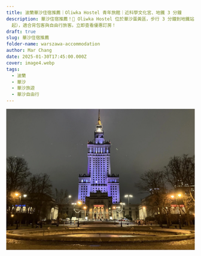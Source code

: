 ```yaml
---
title: 波蘭華沙住宿推薦｜Oliwka Hostel 青年旅館｜近科學文化宮、地鐵 3 分鐘
description: 華沙住宿推薦！🏨 Oliwka Hostel 位於華沙蛋黃區，步行 3 分鐘到地鐵站，鄰近科學文化宮，價格親民（NT$500
  起），適合背包客與自由行旅客。立即查看優惠訂房！
draft: true
slug: 華沙住宿推薦
folder-name: warszawa-accommodation
author: Mar Chang
date: 2025-01-30T17:45:00.000Z
cover: image4.webp
tags:
  - 波蘭
  - 華沙
  - 華沙旅遊
  - 華沙自由行
---
```

![](image4.webp)
